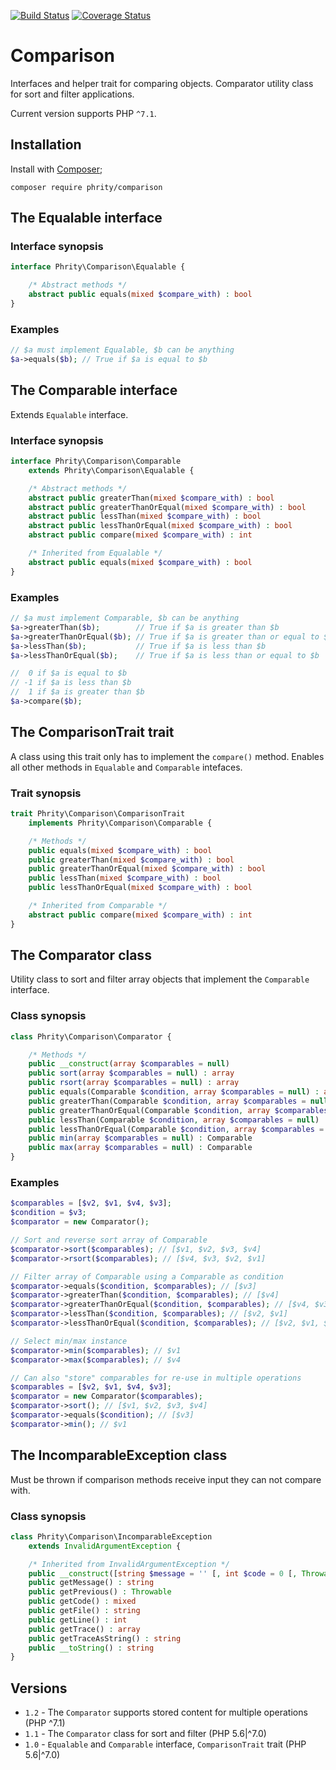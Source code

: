 [![Build Status](https://travis-ci.org/sirn-se/phrity-comparison.svg?branch=master)](https://travis-ci.org/sirn-se/phrity-comparison)
[![Coverage Status](https://coveralls.io/repos/github/sirn-se/phrity-comparison/badge.svg?branch=master)](https://coveralls.io/github/sirn-se/phrity-comparison?branch=master)

# Comparison

Interfaces and helper trait for comparing objects. Comparator utility class for sort and filter applications.

Current version supports PHP `^7.1`.

## Installation

Install with [Composer](https://getcomposer.org/);
```
composer require phrity/comparison
```

## The Equalable interface

###  Interface synopsis

```php
interface Phrity\Comparison\Equalable {

    /* Abstract methods */
    abstract public equals(mixed $compare_with) : bool
}
```

###  Examples

```php
// $a must implement Equalable, $b can be anything
$a->equals($b); // True if $a is equal to $b
```

## The Comparable interface

Extends `Equalable` interface.

###  Interface synopsis

```php
interface Phrity\Comparison\Comparable
    extends Phrity\Comparison\Equalable {

    /* Abstract methods */
    abstract public greaterThan(mixed $compare_with) : bool
    abstract public greaterThanOrEqual(mixed $compare_with) : bool
    abstract public lessThan(mixed $compare_with) : bool
    abstract public lessThanOrEqual(mixed $compare_with) : bool
    abstract public compare(mixed $compare_with) : int

    /* Inherited from Equalable */
    abstract public equals(mixed $compare_with) : bool
}
```

###  Examples

```php
// $a must implement Comparable, $b can be anything
$a->greaterThan($b);        // True if $a is greater than $b
$a->greaterThanOrEqual($b); // True if $a is greater than or equal to $b
$a->lessThan($b);           // True if $a is less than $b
$a->lessThanOrEqual($b);    // True if $a is less than or equal to $b

//  0 if $a is equal to $b
// -1 if $a is less than $b
//  1 if $a is greater than $b
$a->compare($b);
```

## The ComparisonTrait trait

A class using this trait only has to implement the `compare()` method. Enables all other methods in `Equalable` and `Comparable` intefaces.

###  Trait synopsis

```php
trait Phrity\Comparison\ComparisonTrait
    implements Phrity\Comparison\Comparable {

    /* Methods */
    public equals(mixed $compare_with) : bool
    public greaterThan(mixed $compare_with) : bool
    public greaterThanOrEqual(mixed $compare_with) : bool
    public lessThan(mixed $compare_with) : bool
    public lessThanOrEqual(mixed $compare_with) : bool

    /* Inherited from Comparable */
    abstract public compare(mixed $compare_with) : int
}
```

## The Comparator class

Utility class to sort and filter array objects that implement the `Comparable` interface.

###  Class synopsis

```php
class Phrity\Comparison\Comparator {

    /* Methods */
    public __construct(array $comparables = null)
    public sort(array $comparables = null) : array
    public rsort(array $comparables = null) : array
    public equals(Comparable $condition, array $comparables = null) : array
    public greaterThan(Comparable $condition, array $comparables = null) : array
    public greaterThanOrEqual(Comparable $condition, array $comparables = null) : array
    public lessThan(Comparable $condition, array $comparables = null) : array
    public lessThanOrEqual(Comparable $condition, array $comparables = null) : array
    public min(array $comparables = null) : Comparable
    public max(array $comparables = null) : Comparable
}
```

###  Examples

```php
$comparables = [$v2, $v1, $v4, $v3];
$condition = $v3;
$comparator = new Comparator();

// Sort and reverse sort array of Comparable
$comparator->sort($comparables); // [$v1, $v2, $v3, $v4]
$comparator->rsort($comparables); // [$v4, $v3, $v2, $v1]

// Filter array of Comparable using a Comparable as condition
$comparator->equals($condition, $comparables); // [$v3]
$comparator->greaterThan($condition, $comparables); // [$v4]
$comparator->greaterThanOrEqual($condition, $comparables); // [$v4, $v3]
$comparator->lessThan($condition, $comparables); // [$v2, $v1]
$comparator->lessThanOrEqual($condition, $comparables); // [$v2, $v1, $v3]

// Select min/max instance
$comparator->min($comparables); // $v1
$comparator->max($comparables); // $v4

// Can also "store" comparables for re-use in multiple operations
$comparables = [$v2, $v1, $v4, $v3];
$comparator = new Comparator($comparables);
$comparator->sort(); // [$v1, $v2, $v3, $v4]
$comparator->equals($condition); // [$v3]
$comparator->min(); // $v1
```

## The IncomparableException class

Must be thrown if comparison methods receive input they can not compare with.

###  Class synopsis

```php
class Phrity\Comparison\IncomparableException
    extends InvalidArgumentException {

    /* Inherited from InvalidArgumentException */
    public __construct([string $message = '' [, int $code = 0 [, Throwable $previous = null]]])
    public getMessage() : string
    public getPrevious() : Throwable
    public getCode() : mixed
    public getFile() : string
    public getLine() : int
    public getTrace() : array
    public getTraceAsString() : string
    public __toString() : string
}
```

## Versions

* `1.2` - The `Comparator` supports stored content for multiple operations (PHP ^7.1)
* `1.1` - The `Comparator` class for sort and filter (PHP 5.6|^7.0)
* `1.0` - `Equalable` and `Comparable` interface, `ComparisonTrait` trait (PHP 5.6|^7.0)
